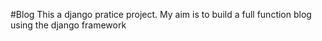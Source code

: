 #Blog
This a  django pratice project. My aim is to build a full function blog using the django framework 